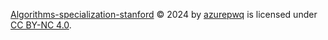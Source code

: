 [Algorithms-specialization-stanford](https://github.com/azurepwq/algorithms-specialization-stanford) © 2024 by [azurepwq](https://github.com/azurepwq) is licensed under [CC BY-NC 4.0](https://creativecommons.org/licenses/by-nc/4.0/). 
